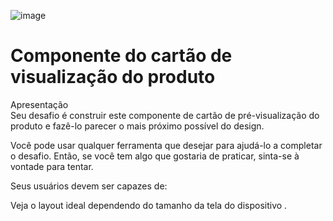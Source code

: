 ![image](https://user-images.githubusercontent.com/108711196/193092879-01cf976a-a13e-4bf8-a8d2-c3ebffe4fdbc.png)

# Componente do cartão de visualização do produto

Apresentação <br>
Seu desafio é construir este componente de cartão de pré-visualização do produto e fazê-lo parecer o mais próximo possível do design.

Você pode usar qualquer ferramenta que desejar para ajudá-lo a completar o desafio. Então, se você tem algo que gostaria de praticar, sinta-se à vontade para tentar.

Seus usuários devem ser capazes de:

Veja o layout ideal dependendo do tamanho da tela do dispositivo .


